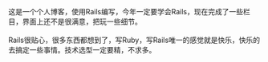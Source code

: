 这是一个个人博客，使用Rails编写，今年一定要学会Rails，现在完成了一些栏目，界面上还不是很满意，把玩一些细节。<br /><br />
Rails很贴心，很多东西都想到了，写Ruby，写Rails唯一的感觉就是快乐，快乐的去搞定一些事情。技术选型一定要精，不求多。